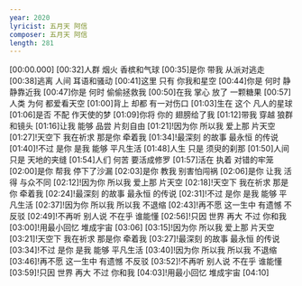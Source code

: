 ```yaml
---
year: 2020
lyricist: 五月天 阿信
composer: 五月天 阿信
length: 281
---
```

[00:00.000]
[00:32]人群 烟火 香槟和气球
[00:35]是你 带我 从派对逃走
[00:38]逃离 人间 耳语和骚动
[00:41]这里 只有 你我和星空
[00:44]你是 何时 静静靠近我
[00:47]你是 何时 偷偷拯救我
[00:50]在我 掌心 放了 一颗糖果
[00:57]人类 为何 都爱看天空
[01:00]背上 却都 有一对伤口
[01:03]生在 这个 凡人的星球
[01:06]是否 不配 作天使的梦
[01:09]你将 你的 翅膀给了我
[01:12]带我 穿越 狼群和镜头
[01:16]让我 能够 品尝 片刻自由
[01:21]!因为你 所以我 爱上那 片天空
[01:27]!天空下 我在祈求 那是你 牵着我
[01:34]!最深刻 的故事 最永恒 的传说
[01:40]!不过 是你 是我 能够 平凡生活
[01:48]人生 只是 须臾的刹那
[01:50]人间 只是 天地的夹缝
[01:54]人们 何苦 要活成修罗
[01:57]活在 执着 对错的牢笼
[02:00]是你 帮我 停下了沙漏
[02:03]是你 教我 别害怕闯祸
[02:06]是你 让我 活得 与众不同
[02:12]!因为你 所以我 爱上那 片天空
[02:18]!天空下 我在祈求 那是你 牵着我
[02:24]!最深刻 的故事 最永恒 的传说
[02:31]!不过 是你 是我 能够 平凡生活
[02:37]!因为你 所以我 所以我 不退缩
[02:43]!再不愿 这一生中 有遗憾 不反驳
[02:49]!不再听 别人说 不在乎 谁能懂
[02:56]!只因 世界 再大 不过 你和我
[03:00]!用最小回忆 堆成宇宙
[03:06]
[03:15]!因为你 所以我 爱上那 片天空
[03:21]!天空下 我在祈求 那是你 牵着我
[03:27]!最深刻 的故事 最永恒 的传说
[03:34]!不过 是你 是我 能够 平凡生活
[03:40]!因为你 所以我 所以我 不退缩
[03:46]!再不愿 这一生中 有遗憾 不反驳
[03:52]!不再听 别人说 不在乎 谁能懂
[03:59]!只因 世界 再大 不过 你和我
[04:03]!用最小回忆 堆成宇宙
[04:10]